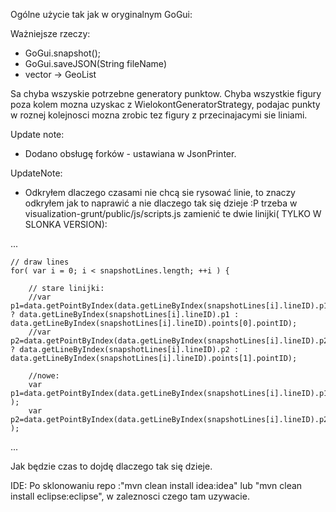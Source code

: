 Ogólne użycie tak jak w oryginalnym GoGui:

Ważniejsze rzeczy:
* GoGui.snapshot();
* GoGui.saveJSON(String fileName)
* vector -> GeoList

Sa chyba wszyskie potrzebne generatory punktow. Chyba wszystkie figury poza kolem mozna uzyskac z WielokontGeneratorStrategy, podajac punkty w roznej kolejnosci mozna zrobic tez figury z przecinajacymi sie liniami.


Update note:
* Dodano obsługę forków - ustawiana w JsonPrinter.

UpdateNote:

* Odkryłem dlaczego czasami nie chcą sie rysować linie, to znaczy odkryłem jak to naprawić a nie dlaczego tak się dzieje :P trzeba w visualization-grunt/public/js/scripts.js zamienić te dwie linijki( TYLKO W SLONKA VERSION):

...

    // draw lines
    for( var i = 0; i < snapshotLines.length; ++i ) {
	
        // stare linijki:
        //var p1=data.getPointByIndex(data.getLineByIndex(snapshotLines[i].lineID).p1 ? data.getLineByIndex(snapshotLines[i].lineID).p1 : data.getLineByIndex(snapshotLines[i].lineID).points[0].pointID);
		//var p2=data.getPointByIndex(data.getLineByIndex(snapshotLines[i].lineID).p2 ? data.getLineByIndex(snapshotLines[i].lineID).p2 : data.getLineByIndex(snapshotLines[i].lineID).points[1].pointID);
		
		//nowe:
		var p1=data.getPointByIndex(data.getLineByIndex(snapshotLines[i].lineID).p1 );
		var p2=data.getPointByIndex(data.getLineByIndex(snapshotLines[i].lineID).p2 );
		
...


Jak będzie czas to dojdę dlaczego tak się dzieje.

IDE:
Po sklonowaniu repo :"mvn clean install idea:idea" lub "mvn clean install eclipse:eclipse", w zaleznosci czego tam uzywacie.

